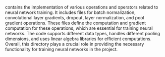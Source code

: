 contains the implementation of various operations and operators related to neural network training. It includes files for batch normalization, convolutional layer gradients, dropout, layer normalization, and pool gradient operations. These files define the computation and gradient computation for these operations, which are essential for training neural networks. The code supports different data types, handles different pooling dimensions, and uses linear algebra libraries for efficient computations. Overall, this directory plays a crucial role in providing the necessary functionality for training neural networks in the project.